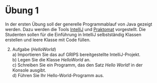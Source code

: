 # Übung 1
In der ersten Übung soll der generelle Programmablauf von Java gezeigt werden. 
Dazu werden die Tools [IntelliJ](https://www.jetbrains.com/idea/download/#section=windows) und [Praktomat](https://praktomat.itsec.ur.de) vorgestellt. 
Die Studenten sollen für die Einführung in IntelliJ selbstständig Klassen erstellen und leere Klasse mit Code füllen.

 2. Aufgabe (_HelloWorld_)\
    a) Importieren Sie das auf GRIPS bereitgestellte IntelliJ-Projekt.\
    b) Legen Sie die Klasse _HelloWorld_ an.\
    c) Schreiben Sie ein Programm, das den Satz _Hello World!_ in der Konsole ausgibt.\
    d) Führen Sie Ihr Hello-World-Programm aus.
    



